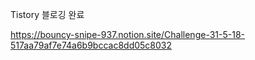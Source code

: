 
Tistory 블로깅 완료  

https://bouncy-snipe-937.notion.site/Challenge-31-5-18-517aa79af7e74a6b9bccac8dd05c8032 
